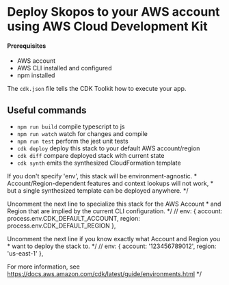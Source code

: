 # Deploy Skopos to your AWS account using AWS Cloud Development Kit


#### Prerequisites

- AWS account
- AWS CLI installed and configured
- npm installed

The `cdk.json` file tells the CDK Toolkit how to execute your app.

## Useful commands

* `npm run build`   compile typescript to js
* `npm run watch`   watch for changes and compile
* `npm run test`    perform the jest unit tests
* `cdk deploy`      deploy this stack to your default AWS account/region
* `cdk diff`        compare deployed stack with current state
* `cdk synth`       emits the synthesized CloudFormation template

If you don't specify 'env', this stack will be environment-agnostic.
    * Account/Region-dependent features and context lookups will not work,
    * but a single synthesized template can be deployed anywhere. */

Uncomment the next line to specialize this stack for the AWS Account
    * and Region that are implied by the current CLI configuration. */
      // env: { account: process.env.CDK_DEFAULT_ACCOUNT, region: process.env.CDK_DEFAULT_REGION },

Uncomment the next line if you know exactly what Account and Region you
    * want to deploy the stack to. */
      // env: { account: '123456789012', region: 'us-east-1' },

For more information, see https://docs.aws.amazon.com/cdk/latest/guide/environments.html */
